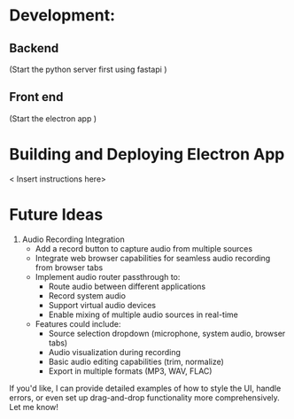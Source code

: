 
# Development:

## Backend 
(Start the python server first using fastapi <include code example>)

## Front end 
(Start the electron app <Include code example>)

# Building and Deploying Electron App
< Insert instructions here>


# Future Ideas

1. Audio Recording Integration
   - Add a record button to capture audio from multiple sources
   - Integrate web browser capabilities for seamless audio recording from browser tabs
   - Implement audio router passthrough to:
     - Route audio between different applications
     - Record system audio
     - Support virtual audio devices
     - Enable mixing of multiple audio sources in real-time
   - Features could include:
     - Source selection dropdown (microphone, system audio, browser tabs)
     - Audio visualization during recording
     - Basic audio editing capabilities (trim, normalize)
     - Export in multiple formats (MP3, WAV, FLAC)

If you'd like, I can provide detailed examples of how to style the UI, handle errors, or even set up drag-and-drop functionality more comprehensively. Let me know!
